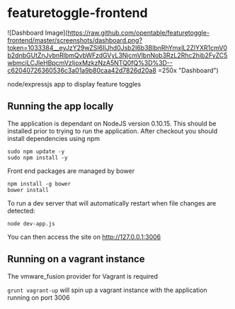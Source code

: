 featuretoggle-frontend
======================

![Dashboard Image](https://raw.github.com/opentable/featuretoggle-frontend/master/screenshots/dashboard.png?token=1033384__eyJzY29wZSI6IlJhd0Jsb2I6b3BlbnRhYmxlL2ZlYXR1cmV0b2dnbGUtZnJvbnRlbmQvbWFzdGVyL3NjcmVlbnNob3RzL2Rhc2hib2FyZC5wbmciLCJleHBpcmVzIjoxMzkzNzA5NTQ0fQ%3D%3D--c62040726360536c3a01a9b80caa42d7826d20a8 =250x "Dashboard")


node/expressjs app to display feature toggles

Running the app locally
--

The application is dependant on NodeJS version 0.10.15. This should be installed prior to trying to run the application. After checkout you should install dependencies using npm

```
sudo npm update -y
sudo npm install -y
```

Front end packages are managed by bower 
```
npm install -g bower
bower install
```

To run a dev server that will automatically restart when file changes are detected:
```
node dev-app.js
```
You can then access the site on http://127.0.0.1:3006

Running on a vagrant instance
--

The vmware_fusion provider for Vagrant is required

`grunt vagrant-up` will spin up a vagrant instance with the application running on port 3006
